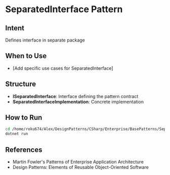 # SeparatedInterface Pattern

## Intent
Defines interface in separate package

## When to Use
- [Add specific use cases for SeparatedInterface]

## Structure
- **ISeparatedInterface**: Interface defining the pattern contract
- **SeparatedInterfaceImplementation**: Concrete implementation

## How to Run
```bash
cd /home/roku674/Alex/DesignPatterns/CSharp/Enterprise/BasePatterns/SeparatedInterface
dotnet run
```

## References
- Martin Fowler's Patterns of Enterprise Application Architecture
- Design Patterns: Elements of Reusable Object-Oriented Software
